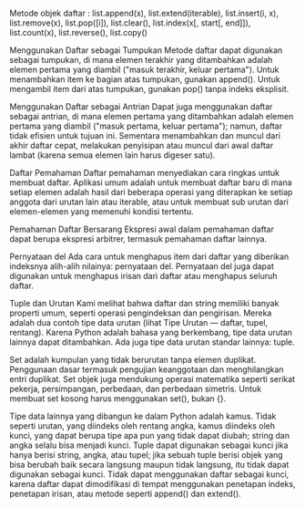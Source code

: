 Metode objek daftar : list.append(x), list.extend(iterable), list.insert(i, x), list.remove(x), list.pop([i]), list.clear(), list.index(x[, start[, end]]), list.count(x), list.reverse(), list.copy()

Menggunakan Daftar sebagai Tumpukan
Metode daftar dapat digunakan sebagai tumpukan, di mana elemen terakhir yang ditambahkan adalah elemen pertama yang diambil ("masuk terakhir, keluar pertama"). Untuk menambahkan item ke bagian atas tumpukan, gunakan append(). Untuk mengambil item dari atas tumpukan, gunakan pop() tanpa indeks eksplisit.

Menggunakan Daftar sebagai Antrian
Dapat juga menggunakan daftar sebagai antrian, di mana elemen pertama yang ditambahkan adalah elemen pertama yang diambil ("masuk pertama, keluar pertama"); namun, daftar tidak efisien untuk tujuan ini. Sementara menambahkan dan muncul dari akhir daftar cepat, melakukan penyisipan atau muncul dari awal daftar lambat (karena semua elemen lain harus digeser satu).

Daftar Pemahaman
Daftar pemahaman menyediakan cara ringkas untuk membuat daftar. Aplikasi umum adalah untuk membuat daftar baru di mana setiap elemen adalah hasil dari beberapa operasi yang diterapkan ke setiap anggota dari urutan lain atau iterable, atau untuk membuat sub urutan dari elemen-elemen yang memenuhi kondisi tertentu.

Pemahaman Daftar Bersarang
Ekspresi awal dalam pemahaman daftar dapat berupa ekspresi arbitrer, termasuk pemahaman daftar lainnya.

Pernyataan del
Ada cara untuk menghapus item dari daftar yang diberikan indeksnya alih-alih nilainya: pernyataan del. Pernyataan del juga dapat digunakan untuk menghapus irisan dari daftar atau menghapus seluruh daftar.

Tuple dan Urutan
Kami melihat bahwa daftar dan string memiliki banyak properti umum, seperti operasi pengindeksan dan pengirisan. Mereka adalah dua contoh tipe data urutan (lihat Tipe Urutan — daftar, tupel, rentang). Karena Python adalah bahasa yang berkembang, tipe data urutan lainnya dapat ditambahkan. Ada juga tipe data urutan standar lainnya: tuple.

Set adalah kumpulan yang tidak berurutan tanpa elemen duplikat. Penggunaan dasar termasuk pengujian keanggotaan dan menghilangkan entri duplikat. Set objek juga mendukung operasi matematika seperti serikat pekerja, persimpangan, perbedaan, dan perbedaan simetris. Untuk membuat set kosong harus menggunakan set(), bukan {}.

Tipe data lainnya yang dibangun ke dalam Python adalah kamus. Tidak seperti urutan, yang diindeks oleh rentang angka, kamus diindeks oleh kunci, yang dapat berupa tipe apa pun yang tidak dapat diubah; string dan angka selalu bisa menjadi kunci. Tuple dapat digunakan sebagai kunci jika hanya berisi string, angka, atau tupel; jika sebuah tuple berisi objek yang bisa berubah baik secara langsung maupun tidak langsung, itu tidak dapat digunakan sebagai kunci. Tidak dapat menggunakan daftar sebagai kunci, karena daftar dapat dimodifikasi di tempat menggunakan penetapan indeks, penetapan irisan, atau metode seperti append() dan extend().

